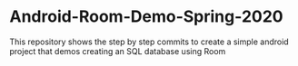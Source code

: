 # Android-Room-Demo-Spring-2020
This repository shows the step by step commits to create a simple android project that demos creating an SQL database using Room
